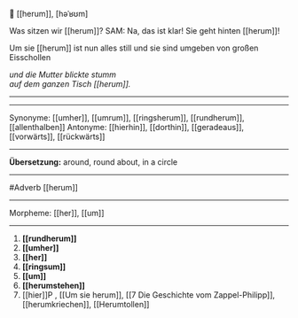 🔀 [[herum]], [həˈʁʊm]

Was sitzen wir [[herum]]?
SAM: Na, das ist klar! Sie geht hinten [[herum]]!

Um sie [[herum]] ist nun alles still und sie sind umgeben von großen Eisschollen

_und die Mutter blickte stumm_  
_auf dem ganzen Tisch [[herum]]._

---

---

Synonyme: [[umher]], [[umrum]], [[ringsherum]], [[rundherum]], [[allenthalben]]
Antonyme: [[hierhin]], [[dorthin]], [[geradeaus]], [[vorwärts]], [[rückwärts]]

---

**Übersetzung:**
around, round about, in a circle

---

#Adverb [[herum]]

---

Morpheme:
[[her]], [[um]]

---

1. **[[rundherum]]**
2. **[[umher]]**
3. **[[her]]**
4. **[[ringsum]]**
5. **[[um]]**
6. **[[herumstehen]]**
7. [[hier]]P
   , [[Um sie herum]], [[7 Die Geschichte vom Zappel-Philipp]], [[herumkriechen]], [[Herumtollen]]
